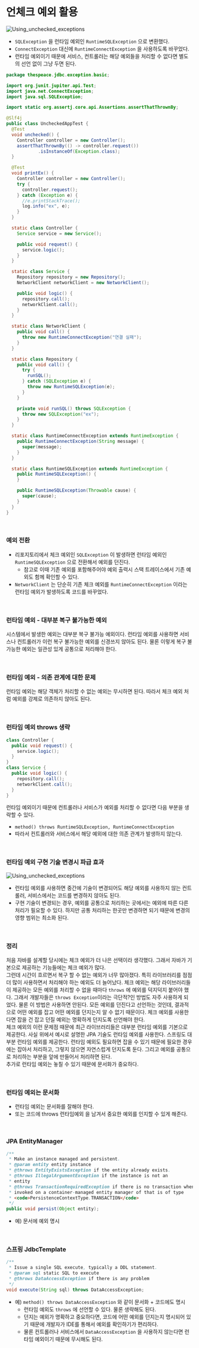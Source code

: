 # 언체크 예외 활용

![Using_unchecked_exceptions](Using_unchecked_exceptions1.PNG)

* ```SQLException``` 을 런타임 예외인 ```RuntimeSQLException``` 으로 변환했다.
* ```ConnectException``` 대신에 ```RuntimeConnectException``` 을 사용하도록 바꾸었다.
* 런타임 예외이기 때문에 서비스, 컨트롤러는 해당 예외들을 처리할 수 없다면 별도의 선언 없이 그냥 두면 된다.

```java
package thespeace.jdbc.exception.basic;

import org.junit.jupiter.api.Test;
import java.net.ConnectException;
import java.sql.SQLException;

import static org.assertj.core.api.Assertions.assertThatThrownBy;

@Slf4j
public class UncheckedAppTest {
  @Test
  void unchecked() {
    Controller controller = new Controller();
    assertThatThrownBy(() -> controller.request())
            .isInstanceOf(Exception.class);
  }

  @Test
  void printEx() {
    Controller controller = new Controller();
    try {
      controller.request();
    } catch (Exception e) {
      //e.printStackTrace();
      log.info("ex", e);
    }
  }

  static class Controller {
    Service service = new Service();

    public void request() {
      service.logic();
    }
  }

  static class Service {
    Repository repository = new Repository();
    NetworkClient networkClient = new NetworkClient();

    public void logic() {
      repository.call();
      networkClient.call();
    }
  }

  static class NetworkClient {
    public void call() {
      throw new RuntimeConnectException("연결 실패");
    }
  }

  static class Repository {
    public void call() {
      try {
        runSQL();
      } catch (SQLException e) {
        throw new RuntimeSQLException(e);
      }
    }

    private void runSQL() throws SQLException {
      throw new SQLException("ex");
    }
  }

  static class RuntimeConnectException extends RuntimeException {
    public RuntimeConnectException(String message) {
      super(message);
    }
  }

  static class RuntimeSQLException extends RuntimeException {
    public RuntimeSQLException() {
    }

    public RuntimeSQLException(Throwable cause) {
      super(cause);
    }
  }
}
```

<br>

### 예외 전환
* 리포지토리에서 체크 예외인 ```SQLException``` 이 발생하면 런타임 예외인 ```RuntimeSQLException``` 으로 전환해서 예외를 던진다.
  * 참고로 이때 기존 예외를 포함해주어야 예외 출력시 스택 트레이스에서 기존 예외도 함께 확인할 수 있다.
* ```NetworkClient``` 는 단순히 기존 체크 예외를 ```RuntimeConnectException``` 이라는 런타임 예외가 발생하도록 코드를 바꾸었다.

<br>

### 런타임 예외 - 대부분 복구 불가능한 예외
시스템에서 발생한 예외는 대부분 복구 불가능 예외이다. 런타임 예외를 사용하면 서비스나 컨트롤러가 이런 복구 불가능한 예외를 신경쓰지 않아도 된다.
물론 이렇게 복구 불가능한 예외는 일관성 있게 공통으로 처리해야 한다.

<br>

### 런타임 예외 - 의존 관계에 대한 문제
런타임 예외는 해당 객체가 처리할 수 없는 예외는 무시하면 된다. 따라서 체크 예외 처럼 예외를 강제로 의존하지 않아도 된다.

<br>

### 런타임 예외 throws 생략
```java
class Controller {
  public void request() {
    service.logic();
  }
}
class Service {
  public void logic() {
    repository.call();
    networkClient.call();
  }
}
```
런타임 예외이기 때문에 컨트롤러나 서비스가 예외를 처리할 수 없다면 다음 부분을 생략할 수 있다.
* ```method() throws RuntimeSQLException, RuntimeConnectException```
* 따라서 컨트롤러와 서비스에서 해당 예외에 대한 의존 관계가 발생하지 않는다.

<br>

### 런타임 예외 구현 기술 변경시 파급 효과
![Using_unchecked_exceptions](Using_unchecked_exceptions2.PNG)

* 런타임 예외를 사용하면 중간에 기술이 변경되어도 해당 예외를 사용하지 않는 컨트롤러, 서비스에서는 코드를 변경하지 않아도 된다.
* 구현 기술이 변경되는 경우, 예외를 공통으로 처리하는 곳에서는 예외에 따른 다른 처리가 필요할 수 있다. 하지만 공통 처리하는 한곳만 변경하면 되기 때문에 변경의 영향 범위는 최소화 된다.

<br>

### 정리
처음 자바를 설계할 당시에는 체크 예외가 더 나은 선택이라 생각했다. 그래서 자바가 기본으로 제공하는 기능들에는 체크 예외가 많다.<br>
그런데 시간이 흐르면서 복구 할 수 없는 예외가 너무 많아졌다. 특히 라이브러리를 점점 더 많이 사용하면서 처리해야 하는 예외도 더 늘어났다.
체크 예외는 해당 라이브러리들이 제공하는 모든 예외를 처리할 수 없을 때마다 ```throws``` 에 예외를 덕지덕지 붙어야 했다.
그래서 개발자들은 ```throws Exception```이라는 극단적?인 방법도 자주 사용하게 되었다. 물론 이 방법은 사용하면 안된다.
모든 예외를 던진다고 선언하는 것인데, 결과적으로 어떤 예외를 잡고 어떤 예외를 던지는지 알 수 없기 때문이다. 체크 예외를 사용한다면 잡을 건 잡고 던질 예외는 명확하게 던지도록 선언해야 한다.<br>
체크 예외의 이런 문제점 때문에 최근 라이브러리들은 대부분 런타임 예외를 기본으로 제공한다. 사실 위에서 예시로 설명한 JPA 기술도 런타임 예외를 사용한다. 스프링도 대부분 런타임 예외를 제공한다.
런타임 예외도 필요하면 잡을 수 있기 때문에 필요한 경우에는 잡아서 처리하고, 그렇지 않으면 자연스럽게 던지도록 둔다. 그리고 예외를 공통으로 처리하는 부분을 앞에 만들어서 처리하면 된다.<br>
추가로 런타임 예외는 놓칠 수 있기 때문에 문서화가 중요하다.

<br>

### 런타임 예외는 문서화
* 런타임 예외는 문서화를 잘해야 한다.
* 또는 코드에 throws 런타임예외 을 남겨서 중요한 예외를 인지할 수 있게 해준다.

<br>

### JPA EntityManager
```java
/**
 * Make an instance managed and persistent.
 * @param entity entity instance
 * @throws EntityExistsException if the entity already exists.
 * @throws IllegalArgumentException if the instance is not an
 * entity
 * @throws TransactionRequiredException if there is no transaction when
 * invoked on a container-managed entity manager of that is of type
 * <code>PersistenceContextType.TRANSACTION</code>
 */
public void persist(Object entity);
```
* 예) 문서에 예외 명시

<br>

### 스프링 JdbcTemplate
```java
/**
 * Issue a single SQL execute, typically a DDL statement.
 * @param sql static SQL to execute
 * @throws DataAccessException if there is any problem
 */
void execute(String sql) throws DataAccessException;
```
* 예) ```method() throws DataAccessException``` 와 같이 문서화 + 코드에도 명시
  * 런타임 예외도 ```throws``` 에 선언할 수 있다. 물론 생략해도 된다.
  * 던지는 예외가 명확하고 중요하다면, 코드에 어떤 예외를 던지는지 명시되어 있기 때문에 개발자가 IDE를 통해서 예외를 확인하기가 편리하다.
  * 물론 컨트롤러나 서비스에서 ```DataAccessException``` 을 사용하지 않는다면 런타임 예외이기 때문에 무시해도 된다.